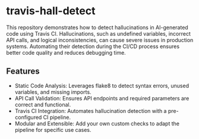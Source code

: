 # travis-hall-detect

This repository demonstrates how to detect hallucinations in AI-generated code using Travis CI. Hallucinations, such as undefined variables, incorrect API calls, and logical inconsistencies, can cause severe issues in production systems. Automating their detection during the CI/CD process ensures better code quality and reduces debugging time.

## Features
- Static Code Analysis: Leverages flake8 to detect syntax errors, unused variables, and missing imports.
- API Call Validation: Ensures API endpoints and required parameters are correct and functional.
- Travis CI Integration: Automates hallucination detection with a pre-configured CI pipeline.
- Modular and Extensible: Add your own custom checks to adapt the pipeline for specific use cases.

